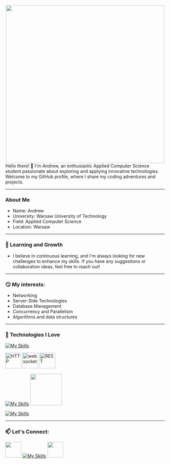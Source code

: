 <div align="center">
  <img src="https://miro.medium.com/v2/resize:fit:1400/1*vJjJ3Mdok6Rvxx85IIRqBQ.gif" width="500"/>
</div>
Hello there! 👋 I'm Andrew, an enthusiastic Applied Computer Science student passionate about exploring and applying innovative technologies. Welcome to my GitHub profile, where I share my coding adventures and projects.

---

### About Me
  * Name: Andrew
  * University: Warsaw University of Technology
  * Field: Applied Computer Science
  * Location: Warsaw
    
---

### 🌱 Learning and Growth
  * I believe in continuous learning, and I'm always looking for new challenges to enhance my skills. If you have any suggestions or collaboration ideas, feel free to reach out!
---
### 😏 My interests:
  * Networking
  * Server-Side Technologies
  * Database Management
  * Concurrency and Parallelism
  * Algorithms and data structures

---

### 🔧 Technologies I Love
[![My Skills](https://skillicons.dev/icons?i=go,python,java,c)](https://skillicons.dev)

<div >
	<img width="50" src="https://user-images.githubusercontent.com/25181517/192107854-765620d7-f909-4953-a6da-36e1ef69eea6.png" alt="HTTP" title="HTTP"/>
	<img width="50" src="https://user-images.githubusercontent.com/25181517/187070862-03888f18-2e63-4332-95fb-3ba4f2708e59.png" alt="websocket" title="websocket"/>
	<img width="50" src="https://user-images.githubusercontent.com/25181517/192107858-fe19f043-c502-4009-8c47-476fc89718ad.png" alt="REST" title="REST"/>
</div>

[![My Skills](https://skillicons.dev/icons?i=fastapi)](https://skillicons.dev)
<img src='https://gofiber.io/assets/images/logo.svg' width='100'>

[![My Skills](https://skillicons.dev/icons?i=git,docker,linux)](https://skillicons.dev)

---

### 📫 Let's Connect:    
  <a href='venskiandrei32@gmail.com' target="blank"><img src='https://static.vecteezy.com/system/resources/previews/016/716/465/original/gmail-icon-free-png.png' width='50'></a>
  [![My Skills](https://skillicons.dev/icons?i=github)](https://github.com/andrew967)
  <a href='https://t.me/ban_ka' target="blank"><img src='https://upload.wikimedia.org/wikipedia/commons/thumb/8/83/Telegram_2019_Logo.svg/800px-Telegram_2019_Logo.svg.png' width='50'></a>



